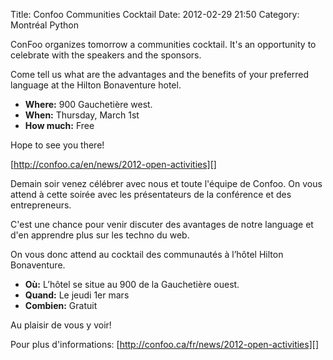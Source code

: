 Title: Confoo Communities Cocktail
Date: 2012-02-29 21:50
Category: Montréal Python

<!--:en-->

ConFoo organizes tomorrow a communities cocktail. It's an opportunity to
celebrate with the speakers and the sponsors.

Come tell us what are the advantages and the benefits of your preferred
language at the Hilton Bonaventure hotel.

-   **Where:** 900 Gauchetière west.
-   **When:** Thursday, March 1st
-   **How much:** Free

</p>
Hope to see you there!

[http://confoo.ca/en/news/2012-open-activities][]

<!--:--><!--:fr-->

Demain soir venez célébrer avec nous et toute l'équipe de Confoo. On
vous attend à cette soirée avec les présentateurs de la conférence et
des entrepreneurs.

C'est une chance pour venir discuter des avantages de notre language et
d'en apprendre plus sur les techno du web.

On vous donc attend au cocktail des communautés à l’hôtel Hilton
Bonaventure.

-   **Où:** L’hôtel se situe au 900 de la Gauchetière ouest.
-   **Quand:** Le jeudi 1er mars
-   **Combien:** Gratuit

</p>
Au plaisir de vous y voir!

Pour plus d'informations:
[http://confoo.ca/fr/news/2012-open-activities][]

<!--:-->

</p>

  [http://confoo.ca/en/news/2012-open-activities]: http://confoo.ca/en/news/2012-open-activities
  [http://confoo.ca/fr/news/2012-open-activities]: http://confoo.ca/fr/news/2012-open-activities
